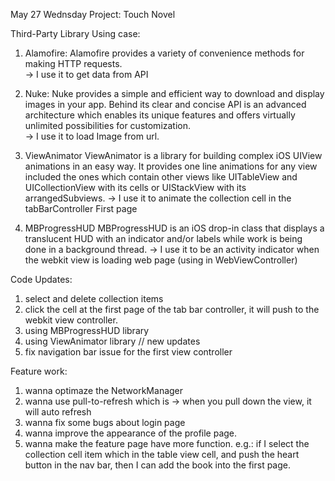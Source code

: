 May 27 Wednsday
Project: Touch Novel

Third-Party Library Using case:
1. Alamofire: 
Alamofire provides a variety of convenience methods for making HTTP requests.  
-> I use it to get data from API

2. Nuke:
Nuke provides a simple and efficient way to download and display images in your app. Behind its clear and concise API is an advanced architecture which enables its unique features and offers virtually unlimited possibilities for customization.  
-> I use it to load Image from url.

3. ViewAnimator
ViewAnimator is a library for building complex iOS UIView animations in an easy way. It provides one line animations for any view included the ones which contain other views like UITableView and UICollectionView with its cells or UIStackView with its arrangedSubviews.
-> I use it to animate the collection cell in the tabBarController First page

4. MBProgressHUD
MBProgressHUD is an iOS drop-in class that displays a translucent HUD with an indicator and/or labels while work is being done in a background thread.
-> I use it to be an activity indicator when the webkit view is loading web page (using in WebViewController)

Code Updates: 
1. select and delete collection items
2. click the cell at the first page of the tab bar controller, it will push to the webkit view controller.
3. using MBProgressHUD library
4. using ViewAnimator library
// new updates
5. fix navigation bar issue for the first view controller

Feature work:
1. wanna optimaze the NetworkManager
2. wanna use pull-to-refresh which is -> when you pull down the view, it will auto refresh
3. wanna fix some bugs about login page
4. wanna improve the appearance of the profile page. 
5. wanna make the feature page have more function. 
e.g.:  if I select the collection cell item which in the table view cell, and push the heart button in the nav bar, then I can add the book into the first page.

